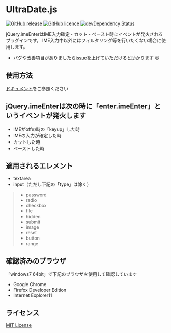 # UltraDate.js
[![GitHub release](https://img.shields.io/badge/release-v0.1.0-blue.svg?style=flat)](https://github.com/hrdaya/jQuery.imeEnter/releases)
[![GitHub licence](https://img.shields.io/badge/licence-MIT-blue.svg?style=flat)](https://github.com/hrdaya/jQuery.imeEnter/blob/master/LICENSE)
[![devDependency Status](https://david-dm.org/hrdaya/jQuery.imeEnter/dev-status.svg)](https://david-dm.org/hrdaya/jQuery.imeEnter#info=devDependencies)

jQuery.imeEnterはIME入力確定・カット・ペースト時にイベントが発火されるプラグインです。
  IME入力中以外にはフィルタリング等を行いたくない場合に使用します。

 - バグや改善項目がありましたら[issue](https://github.com/hrdaya/jQuery.imeEnter/issues)を上げていただけると助かります :smiley:

## 使用方法

[ドキュメント](http://hrdaya.github.io/jQuery.imeEnter/)をご参照ください

## jQuery.imeEnterは次の時に「enter.imeEnter」というイベントが発火します

- IMEがoffの時の「keyup」した時
- IMEの入力が確定した時
- カットした時
- ペーストした時

## 適用されるエレメント

 - textarea
 - input（ただし下記の「type」は除く）

>  - password
>  - radio
>  - checkbox
>  - file
>  - hidden
>  - submit
>  - image
>  - reset
>  - button
>  - range

## 確認済みのブラウザ

「windows7 64bit」で下記のブラウザを使用して確認しています

 - Google Chrome
 - Firefox Developer Edition
 - Internet Explorer11

## ライセンス

[MIT License](https://github.com/hrdaya/jQuery.imeEnter/blob/master/LICENSE)